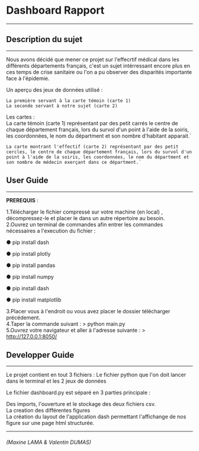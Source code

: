 # Dashboard Rapport
------------------------------------------

## Description du sujet 
-----------------------

Nous avons décidé que mener ce projet sur l'effecrtif médical dans les différents départements français, c'est un sujet intérressant encore plus en ces temps de crise sanitaire ou l'on a pu observer des disparités importante face à l'épidemie.

  Un aperçu des jeux de données utilisé :  
  
    La première servant à la carte témoin (carte 1)   
    La seconde servant à notre sujet (carte 2)    
    
  Les cartes :  
    La carte témoin (carte 1) représentant par des petit carrés le centre de chaque département français, lors du survol d'un point à l'aide de la soiris, les coordonnées, le nom du départment et son nombre d'habitant apparait.`  
      
    La carte montrant l'effectif (carte 2) représentant par des petit cercles, le centre de chaque département français, lors du survol d'un point à l'aide de la soiris, les coordonnées, le nom du départment et son nombre de médecin exerçant dans ce départment.`  
    
    
## User Guide
-----------------------

__PREREQUIS__ :   

1.Télécharger le fichier compressé sur votre machine (en local) , décompressez-le et placer le dans un autre répertoire au besoin.  
2.Ouvrez un terminal de commandes afin entrer les commandes nécessaires a l'execution du fichier  : 

●	pip install dash  

●	pip install plotly  

●	pip install pandas  

●	pip install numpy  

●	pip install dash

●	pip install matplotlib

3.Placer vous à l'endroit ou vous avez placer le dossier télécharger précédement.  
4.Taper la commande suivant : > python main.py   
5.Ouvrez votre navigateur et aller à l'adresse suivante : > http://127.0.0.1:8050/  


## Developper Guide
-----------------------


Le projet contient en tout 3 fichiers : Le fichier python que l'on doit lancer dans le terminal et les 2 jeux de données

Le fichier dashboard.py est séparé en 3 parties principale :  
  
  Des imports, l'ouverture et le stockage des deux fichiers csv.      
  La creation des différentes figures  
  La création du layout de l'application dash permettant l'affichange de nos figure sur une page html structurée.  
  
  
 ---------
 ###### (Maxine LAMA & Valentin DUMAS)

